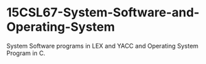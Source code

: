 # 15CSL67-System-Software-and-Operating-System
System Software programs in LEX and YACC and Operating System Program in C.

